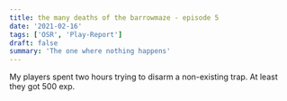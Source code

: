 ```yaml
---
title: the many deaths of the barrowmaze - episode 5
date: '2021-02-16'
tags: ['OSR', 'Play-Report']
draft: false
summary: 'The one where nothing happens'
---
```


My players spent two hours trying to disarm a non-existing trap. At least they got 500 exp.
